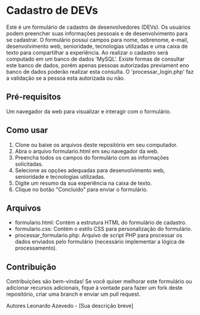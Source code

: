 # Cadastro de DEVs
Este é um formulário de cadastro de desenvolvedores (DEVs). 
Os usuários podem preencher suas informações pessoais e de desenvolvimento para se cadastrar. 
O formulário possui campos para nome, sobrenome, e-mail, desenvolvimento web, senioridade, tecnologias utilizadas e uma caixa de texto para compartilhar a experiência.
Ao realizar o cadastro será computado em um banco de dados 'MySQL'.
Existe formas de consultar este banco de dados, porém apenas pessoas autorizadas previament eno banco de dados poderão realizar esta consulta.
O 'processar_login.php' faz a validação se a pessoa esta autorizada ou não.


## Pré-requisitos
Um navegador da web para visualizar e interagir com o formulário.


## Como usar
1. Clone ou baixe os arquivos deste repositório em seu computador.
2. Abra o arquivo formulario.html em seu navegador da web.
3. Preencha todos os campos do formulário com as informações solicitadas.
4. Selecione as opções adequadas para desenvolvimento web, senioridade e tecnologias utilizadas.
5. Digite um resumo da sua experiência na caixa de texto.
6. Clique no botão "Concluído" para enviar o formulário.


## Arquivos
- formulario.html: Contém a estrutura HTML do formulário de cadastro.
- formulario.css: Contém o estilo CSS para personalização do formulário.
- processar_formulario.php: Arquivo de script PHP para processar os dados enviados pelo formulário (necessário implementar a lógica de processamento).


## Contribuição
Contribuições são bem-vindas! Se você quiser melhorar este formulário ou adicionar recursos adicionais, fique à vontade para fazer um fork deste repositório, criar uma branch e enviar um pull request.


Autores
Leonardo Azevedo - [Sua descrição breve]
